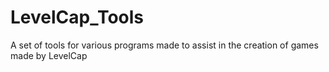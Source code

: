 # LevelCap_Tools
A set of tools for various programs made to assist in the creation of games made by LevelCap
